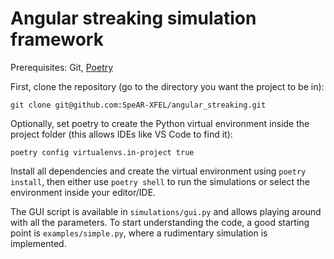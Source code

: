# Angular streaking simulation framework

Prerequisites: Git, [Poetry](https://python-poetry.org/docs/)

First, clone the repository (go to the directory you want the project to be in):

```
git clone git@github.com:SpeAR-XFEL/angular_streaking.git
```

Optionally, set poetry to create the Python virtual environment inside the project folder (this allows IDEs like VS Code to find it):
```
poetry config virtualenvs.in-project true
```
Install all dependencies and create the virtual environment using `poetry install`, then either use `poetry shell` to run the simulations or select the environment inside your editor/IDE.

The GUI script is available in `simulations/gui.py` and allows playing around with all the parameters. To start understanding the code, a good starting point
is `examples/simple.py`, where a rudimentary simulation is implemented.
